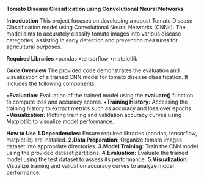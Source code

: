 ****Tomato Disease Classification using Convolutional Neural Networks****

**Introduction**
This project focuses on developing a robust Tomato Disease Classification model using Convolutional Neural Networks (CNNs). The model aims to accurately classify tomato images into various disease categories, assisting in early detection and prevention measures for agricultural purposes.

**Required Libraries**
•pandas
•tensorflow
•matplotlib

**Code Overview**
The provided code demonstrates the evaluation and visualization of a trained CNN model for tomato disease classification. It includes the following components:

•**Evaluation**: Evaluation of the trained model using the **evaluate()** function to compute loss and accuracy scores.
•**Training History:** Accessing the training history to extract metrics such as accuracy and loss over epochs.
•**Visualization:** Plotting training and validation accuracy curves using Matplotlib to visualize model performance.

**How to Use**
**1.Dependencies:** Ensure required libraries (pandas, tensorflow, matplotlib) are installed.
**2.Data Preparation:** Organize tomato images dataset into appropriate directories.
**3.Model Training:** Train the CNN model using the provided dataset partitions.
**4.Evaluation:** Evaluate the trained model using the test dataset to assess its performance.
**5.Visualization:** Visualize training and validation accuracy curves to analyze model performance.
